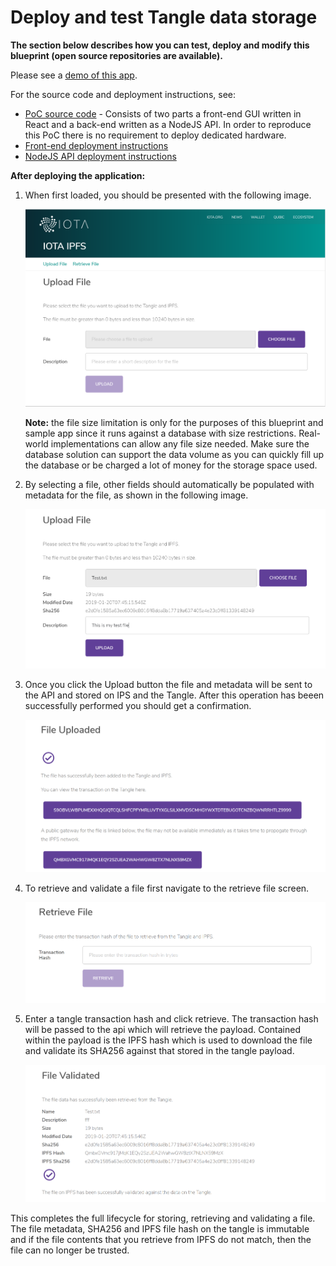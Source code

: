 # Deploy and test Tangle data storage

**The section below describes how you can test, deploy and modify this blueprint (open source repositories are available).**

Please see a [demo of this app](https://iota-poc-ipfs.dag.sh/).

For the source code and deployment instructions, see:

- [PoC source code](https://github.com/iotaledger/poc-ipfs/blob/master/README.md) - 
Consists of two parts a front-end GUI written in React and a back-end written as a NodeJS API.
In order to reproduce this PoC there is no requirement to deploy dedicated hardware.
- [Front-end deployment instructions](https://github.com/iotaledger/poc-ipfs/blob/master/client/DEPLOYMENT.md)
- [NodeJS API deployment instructions](https://github.com/iotaledger/poc-ipfs/blob/master/api/DEPLOYMENT.md)

**After deploying the application:**

1. When first loaded, you should be presented with the following image.

    ![Upload File for IOTA IPFS Data Storage PoC](../data-storage-upload.png)

    **Note:** the file size limitation is only for the purposes of this blueprint and sample app since it runs against a database with size restrictions. Real-world implementations can allow any file size needed. Make sure the database solution can support the data volume as you can quickly fill up the database or be charged a lot of money for the storage space used.

2. By selecting a file, other fields should automatically be populated with metadata for the file, as shown in the following image.

    ![Upload File for IOTA IPFS Data Storage PoC - Populated](../data-storage-upload2.png)

3. Once you click the Upload button the file and metadata will be sent to the API and stored on IPS and the Tangle. After this operation has beeen successfully performed you should get a confirmation.

    ![Uploaded File for IOTA IPFS Data Storage PoC](../data-storage-upload-finished.png)

4. To retrieve and validate a file first navigate to the retrieve file screen.

    ![Retrieve File for IOTA IPFS Data Storage PoC](../data-storage-upload-retrieve.png)

5. Enter a tangle transaction hash and click retrieve. The transaction hash will be passed to the api which will retrieve the payload. Contained within the payload is the IPFS hash which is used to download the file and validate its SHA256 against that stored in the tangle payload.

    ![Retrieve File for IOTA IPFS Data Storage PoC](../data-storage-upload-validated.png)

This completes the full lifecycle for storing, retrieving and validating a file. The file metadata, SHA256 and IPFS file hash on the tangle is immutable and if the file contents that you retrieve from IPFS do not match, then the file can no longer be trusted.
